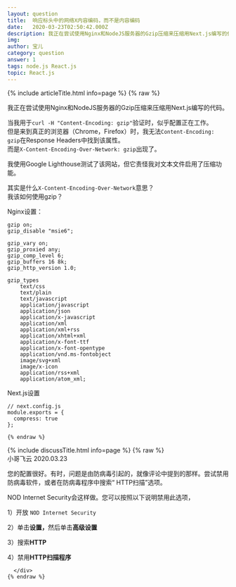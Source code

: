 ```yaml
---
layout: question
title:  响应标头中的网络X内容编码，而不是内容编码
date:   2020-03-23T02:50:42.000Z
description: 我正在尝试使用Nginx和NodeJS服务器的Gzip压缩来压缩用Next.js编写的代码。  当我用于curl -H "Content-Encodi...
img: 
author: 宝儿
category: question
answer: 1
tags: node.js React.js
topic: React.js
---
```

<div class="article-root">
  <div class="article">
    {% include articleTitle.html info=page %}
    {% raw %}
    <div class="article-content"><p><font style="vertical-align: inherit;"><font style="vertical-align: inherit;">我正在尝试使用Nginx和NodeJS服务器的Gzip压缩来压缩用Next.js编写的代码。  </font></font></p>

<p><font style="vertical-align: inherit;"><font style="vertical-align: inherit;">当我用于</font></font><code>curl -H "Content-Encoding: gzip"</code><font style="vertical-align: inherit;"><font style="vertical-align: inherit;">验证</font><font style="vertical-align: inherit;">时，似乎配置正在工作</font><font style="vertical-align: inherit;">。</font></font><br><font style="vertical-align: inherit;"><font style="vertical-align: inherit;">
但是来到真正的浏览器（Chrome，Firefox）时，我无法</font></font><code>Content-Encoding: gzip</code><font style="vertical-align: inherit;"><font style="vertical-align: inherit;">在Response Headers中</font><font style="vertical-align: inherit;">找到该</font><font style="vertical-align: inherit;">属性。</font></font><br><font style="vertical-align: inherit;"><font style="vertical-align: inherit;">
而是</font></font><code>X-Content-Encoding-Over-Network: gzip</code><font style="vertical-align: inherit;"><font style="vertical-align: inherit;">出现了。</font></font></p>

<p><font style="vertical-align: inherit;"><font style="vertical-align: inherit;">我使用Google Lighthouse测试了该网站，但它责怪我对文本文件启用了压缩功能。</font></font></p>

<p><font style="vertical-align: inherit;"><font style="vertical-align: inherit;">其实是什么</font></font><code>X-Content-Encoding-Over-Network</code><font style="vertical-align: inherit;"><font style="vertical-align: inherit;">意思？</font></font><br><font style="vertical-align: inherit;"><font style="vertical-align: inherit;">
我该如何使用gzip？</font></font></p>

<p><font style="vertical-align: inherit;"><font style="vertical-align: inherit;">Nginx设置：</font></font></p>

<pre><code>gzip on;<font></font>
gzip_disable "msie6";<font></font>
<font></font>
gzip_vary on;<font></font>
gzip_proxied any;<font></font>
gzip_comp_level 6;<font></font>
gzip_buffers 16 8k;<font></font>
gzip_http_version 1.0;<font></font>
<font></font>
gzip_types<font></font>
    text/css<font></font>
    text/plain<font></font>
    text/javascript<font></font>
    application/javascript<font></font>
    application/json<font></font>
    application/x-javascript<font></font>
    application/xml<font></font>
    application/xml+rss<font></font>
    application/xhtml+xml<font></font>
    application/x-font-ttf<font></font>
    application/x-font-opentype<font></font>
    application/vnd.ms-fontobject<font></font>
    image/svg+xml<font></font>
    image/x-icon<font></font>
    application/rss+xml<font></font>
    application/atom_xml;<font></font>
</code></pre>

<p><font style="vertical-align: inherit;"><font style="vertical-align: inherit;">Next.js设置</font></font></p>

<pre><code>// next.config.js<font></font>
module.exports = {<font></font>
  compress: true<font></font>
};<font></font>
</code></pre></div>
    {% endraw %}
  </div>

  <div class="discuss-wrapper">
    {% include discussTitle.html info=page %}
    {% raw %}
    <div class="discuss-item">
        <div class="discuss-parent">
          <div class="discuss-meta">
            <span class="discuss-user">小哥飞云</span>
            <span class="discuss-time">2020.03.23</span>
          </div>
          <div class="discuss-comment"><p><font style="vertical-align: inherit;"><font style="vertical-align: inherit;">您的配置很好。</font><font style="vertical-align: inherit;">有时，问题是由防病毒引起的，就像评论中提到的那样。</font><font style="vertical-align: inherit;">尝试禁用防病毒软件，或者在防病毒程序中搜索“ HTTP扫描”选项。</font></font></p>

<p><font style="vertical-align: inherit;"><font style="vertical-align: inherit;">NOD Internet Security会这样做。</font><font style="vertical-align: inherit;">您可以按照以下说明禁用此选项，</font></font></p>

<p><font style="vertical-align: inherit;"><font style="vertical-align: inherit;">1）开放 </font></font><code>NOD Internet Security</code></p>

<p><font style="vertical-align: inherit;"><font style="vertical-align: inherit;">2）单击</font></font><strong><font style="vertical-align: inherit;"><font style="vertical-align: inherit;">设置，</font></font></strong><font style="vertical-align: inherit;"><font style="vertical-align: inherit;">然后</font><font style="vertical-align: inherit;">单击</font></font><strong><font style="vertical-align: inherit;"><font style="vertical-align: inherit;">高级设置</font></font></strong></p>

<p><font style="vertical-align: inherit;"><font style="vertical-align: inherit;">3）搜索</font></font><strong><font style="vertical-align: inherit;"><font style="vertical-align: inherit;">HTTP</font></font></strong></p>

<p><font style="vertical-align: inherit;"><font style="vertical-align: inherit;">4）禁用</font></font><strong><font style="vertical-align: inherit;"><font style="vertical-align: inherit;">HTTP扫描程序</font></font></strong></p></div>
        </div>
        
      </div>
    {% endraw %}
  </div>
<div>
